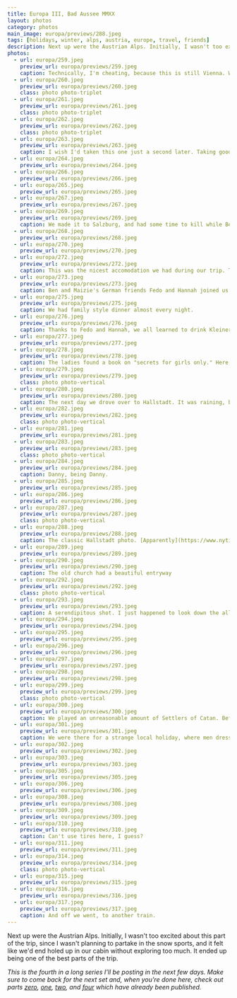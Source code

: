 ```yaml
---
title: Europa III, Bad Aussee MMXX
layout: photos
category: photos
main_image: europa/previews/288.jpeg
tags: [holidays, winter, alps, austria, europe, travel, friends]
description: Next up were the Austrian Alps. Initially, I wasn't too excited about this part of the trip, since I wasn't planning to partake in the snow sports, and it felt like we'd end holed up in our cabin without exploring too much. It ended up being one of the best parts of the trip.
photos:
  - url: europa/259.jpeg
    preview_url: europa/previews/259.jpeg
    caption: Technically, I'm cheating, because this is still Vienna. We had to take a train to Salzburg, where we'd rented a car to drive up the mountains.
  - url: europa/260.jpeg
    preview_url: europa/previews/260.jpeg
    class: photo photo-triplet
  - url: europa/261.jpeg
    preview_url: europa/previews/261.jpeg
    class: photo photo-triplet
  - url: europa/262.jpeg
    preview_url: europa/previews/262.jpeg
    class: photo photo-triplet
  - url: europa/263.jpeg
    preview_url: europa/previews/263.jpeg
    caption: I wish I'd taken this one just a second later. Taking good photos in spaces like this one is easy. Taking great ones is hard.
  - url: europa/264.jpeg
    preview_url: europa/previews/264.jpeg
  - url: europa/266.jpeg
    preview_url: europa/previews/266.jpeg
  - url: europa/265.jpeg
    preview_url: europa/previews/265.jpeg
  - url: europa/267.jpeg
    preview_url: europa/previews/267.jpeg
  - url: europa/269.jpeg
    preview_url: europa/previews/269.jpeg
    caption: We made it to Salzburg, and had some time to kill while Ben went to pick up the car.
  - url: europa/268.jpeg
    preview_url: europa/previews/268.jpeg
  - url: europa/270.jpeg
    preview_url: europa/previews/270.jpeg
  - url: europa/272.jpeg
    preview_url: europa/previews/272.jpeg
    caption: This was the nicest accomodation we had during our trip. The kitchen was awesome, and I really enjoyed cooking for the group a couple of the nights. This evening, however, I was not in charge.
  - url: europa/273.jpeg
    preview_url: europa/previews/273.jpeg
    caption: Ben and Maizie's German friends Fedo and Hannah joined us for this leg of the trip. It was really fun to have another two people in the mix, and I really enjoyed the fact that they brought the European perspective to our conversations. I was warned that I should not engage in political conversations with Fedo, but the few we did have were quite insightful.
  - url: europa/275.jpeg
    preview_url: europa/previews/275.jpeg
    caption: We had family style dinner almost every night.
  - url: europa/276.jpeg
    preview_url: europa/previews/276.jpeg
    caption: Thanks to Fedo and Hannah, we all learned to drink Kleiner Klopfers correctly. In exchange, they learned how to play Gently Remove.
  - url: europa/277.jpeg
    preview_url: europa/previews/277.jpeg
  - url: europa/278.jpeg
    preview_url: europa/previews/278.jpeg
    caption: The ladies found a book on "secrets for girls only." Here, they're learning how to levitate.
  - url: europa/279.jpeg
    preview_url: europa/previews/279.jpeg
    class: photo photo-vertical
  - url: europa/280.jpeg
    preview_url: europa/previews/280.jpeg
    caption: The next day we drove over to Hallstadt. It was raining, but the views were amazing, and the little town had a lot to offer.
  - url: europa/282.jpeg
    preview_url: europa/previews/282.jpeg
    class: photo photo-vertical
  - url: europa/281.jpeg
    preview_url: europa/previews/281.jpeg
  - url: europa/283.jpeg
    preview_url: europa/previews/283.jpeg
    class: photo photo-vertical
  - url: europa/284.jpeg
    preview_url: europa/previews/284.jpeg
    caption: Danny, being Danny.
  - url: europa/285.jpeg
    preview_url: europa/previews/285.jpeg
  - url: europa/286.jpeg
    preview_url: europa/previews/286.jpeg
  - url: europa/287.jpeg
    preview_url: europa/previews/287.jpeg
    class: photo photo-vertical
  - url: europa/288.jpeg
    preview_url: europa/previews/288.jpeg
    caption: The classic Hallstadt photo. [Apparently](https://www.nytimes.com/2020/01/17/world/europe/hallstatt-austria-frozen-tourists.html), so many people are coming to the city to take this same photo that they are closing it down to tourist buses!
  - url: europa/289.jpeg
    preview_url: europa/previews/289.jpeg
  - url: europa/290.jpeg
    preview_url: europa/previews/290.jpeg
    caption: The old church had a beautiful entryway
  - url: europa/292.jpeg
    preview_url: europa/previews/292.jpeg
    class: photo photo-vertical
  - url: europa/293.jpeg
    preview_url: europa/previews/293.jpeg
    caption: A serendipitous shot. I just happened to look down the alley at the right time.
  - url: europa/294.jpeg
    preview_url: europa/previews/294.jpeg
  - url: europa/295.jpeg
    preview_url: europa/previews/295.jpeg
  - url: europa/296.jpeg
    preview_url: europa/previews/296.jpeg
  - url: europa/297.jpeg
    preview_url: europa/previews/297.jpeg
  - url: europa/298.jpeg
    preview_url: europa/previews/298.jpeg
  - url: europa/299.jpeg
    preview_url: europa/previews/299.jpeg
    class: photo photo-vertical
  - url: europa/300.jpeg
    preview_url: europa/previews/300.jpeg
    caption: We played an unreasonable amount of Settlers of Catan. Before this trip, I had only played once. I have gotten pretty decent at it, but I don't think I'm good yet. I'm sure we'll keep practicing!
  - url: europa/301.jpeg
    preview_url: europa/previews/301.jpeg
    caption: We were there for a strange local holiday, where men dress up in drag and go around the neighborhood singing and making noise with cowbells.
  - url: europa/302.jpeg
    preview_url: europa/previews/302.jpeg
  - url: europa/303.jpeg
    preview_url: europa/previews/303.jpeg
  - url: europa/305.jpeg
    preview_url: europa/previews/305.jpeg
  - url: europa/306.jpeg
    preview_url: europa/previews/306.jpeg
  - url: europa/308.jpeg
    preview_url: europa/previews/308.jpeg
  - url: europa/309.jpeg
    preview_url: europa/previews/309.jpeg
  - url: europa/310.jpeg
    preview_url: europa/previews/310.jpeg
    caption: Can't use tires here, I guess?
  - url: europa/311.jpeg
    preview_url: europa/previews/311.jpeg
  - url: europa/314.jpeg
    preview_url: europa/previews/314.jpeg
    class: photo photo-vertical
  - url: europa/315.jpeg
    preview_url: europa/previews/315.jpeg
  - url: europa/316.jpeg
    preview_url: europa/previews/316.jpeg
  - url: europa/317.jpeg
    preview_url: europa/previews/317.jpeg
    caption: And off we went, to another train.
---
```


Next up were the Austrian Alps. Initially, I wasn't too excited about this part of the trip, since I wasn't planning to partake in the snow sports, and it felt like we'd end holed up in our cabin without exploring too much. It ended up being one of the best parts of the trip.

_This is the fourth in a long series I'll be posting in the next few days. Make sure to come back for the next set and, when you're done here, check out parts [zero](/photos/2020/01/20/chindy/), [one](/photos/2020/01/20/europa-i/), [two](/photos/2020/01/23/europa-ii/), and [four](/photos/2020/01/29/europa-iv) which have already been published._

